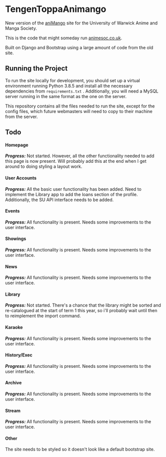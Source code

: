 # TengenToppaAnimango

New version of the [aniMango](https://github.com/WarwickAnimeSoc/aniMango) site for the University of Warwick Anime and Manga Society.

This is the code that might someday run [animesoc.co.uk](https://animesoc.co.uk).

Built on Django and Bootstrap using a large amount of code from the old site.

## Running the Project

To run the site locally for development, you should set up a virtual environment running Python 3.8.5 and install all
the necessary dependencies from `requirements.txt` . Additionally, you will need a MySQL server running in the same 
format as the one on the server.

This repository contains all the files needed to run the site, except for the config files, which future webmasters will
need to copy to their machine from the server.

## Todo

#### Homepage
__*Progress:*__  Not started. However, all the other functionality needed to add this page is now present. Will probably add this at the end when I get around to doing styling a layout work.

#### User Accounts
__*Progress:*__ All the basic user functionality has been added. Need to implement the Library app to add the loans section of the profile.
Additionally, the SU API interface needs to be added.

#### Events
__*Progress:*__ All functionality is present. Needs some improvements to the user interface.

#### Showings
__*Progress:*__ All functionality is present. Needs some improvements to the user interface.

#### News
__*Progress:*__ All functionality is present. Needs some improvements to the user interface.

#### Library
__*Progress:*__ Not started. There's a chance that the library might be sorted and re-catalogued at the start of term 1 this year, so i'll probably wait until then to reimplement the import command.

#### Karaoke
__*Progress:*__ All functionality is present. Needs some improvements to the user interface.

#### History/Exec
__*Progress:*__ All functionality is present. Needs some improvements to the user interface.

#### Archive
__*Progress:*__ All functionality is present. Needs some improvements to the user interface.

#### Stream
__*Progress:*__ All functionality is present. Needs some improvements to the user interface.

#### Other
The site needs to be styled so it doesn't look like a default bootstrap site.